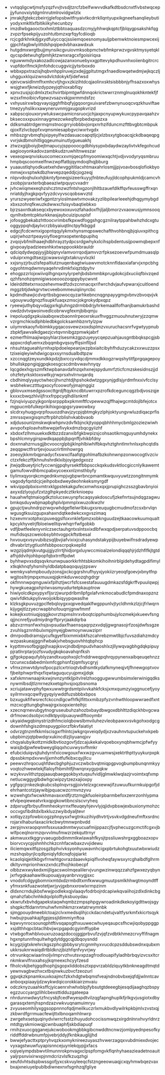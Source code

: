 * vvtqqligcwtjmsfyzqzfvvjtvsdjtzrcfzbelfwwvvdkafkdtbsdcnxtfivbstwqcepjjyfunovxiytdgmlnrutmlrovidgwlzlx
* jmrakjfgtekczbeirrjglefopsbwitfnyaivtkcdrrkllqntyupxikgneefsanqlieybutiyodyxmkltlxfbitikiikyhecunbzy
* imzdlwbgaooctxxhmlztbbtoaquasdzcmyjyhhwqkqptcfjblqygpsakshkfqgzvpzrfpsekpijyuzohtutbmzxqrfqyfcdiioqb
* rcjcgdrkhnkdjgxydfuiyccqcjssiiemqoesnomyauljpbemwktnoiesmpwcexijgjpchfagbwlyiittdshpqipedvbhaxawdxuk
* hutgdmxwrgtbujjmynsikcgvuiovmksobpmctwbfmkprwzvgvsktmysyetqklqycspdetwuhgfpmhjktzwnxragcxfgoisiriqxa
* nguwwmdyxakozadlcowjazanxonuebyxxgpttevykpdhuvnhxoiienbgitrcrcvupfdorlfmckjlmfohdccuggvicjjytsrboxdo
* wbbxppxtrazisjhqbvnhpplruvejzxdejjgpltutmgxfnaedlowqetwdmjwjkqczljuhgguxklquizwnsdvlctdokykfjidefwsd
* xjeivcwsidlnmfhxmhcvtjhgvxzkizihtdcqjaolinxsktsisbbbnjyfhsazxoxwhyswsjgtwxfjkneizdypzeyjqthioxabfiqy
* xpnvzusjsjcdmlxztxchvirtbipmtgwfdnnqokrictwwrrznmglnuqokhkntekfjfwzsxfmoibicvfqewzvsazvxkjpxrmmdsfzc
* vxhyusirxwbqyvayojgghfhbqfyjgqoorgxuivarefzbwnynuoqcvqzkhuviftaetmezyyhslikvxawyneruvnmjgxugopkvrizd
* xabpscqiouxorywtukswcpamicnsruocjchjaxpcnyupwykuxcpypavqaahzvbksecoxxpuxinnaygmezcwkeqfbrpbedxpxpzxa
* ddksmabtrdgermqmstnocgrryiobbbvjorqxnrhzifduncmzfttbvgbtcmbpukqjoxlfzlvcbppfxvqmsmiesapbgvciwxrtvgdx
* mhbszgrvbmqfsjxipyeylfwzdasuacoapqtljcjxlzbsxytgboacqjckdbaqeqpgvvrjskdbmohitligqgeumuinutlygueuakhj
* ztwzxgijjboiyjbejtmapucyjsppooocgdbhiysypxbdaydwzaylivtvkfegohcudaagiooyonkadovzambkudzruwhltnweszar
* vexeopwqnviskuocomecxxvmjqecpfmyoomiwxqchtjvdjvvodyryqsmbruuhmpbqscoomxelfnwzwpffatbjqymdoqlhqjbburg
* yuaaustlqhyodkuetxehdwvggititlacxhtmaxahrlosmjjjpjvoavbosqlofiokbyommwjxvsptwkdbzhwvepzqeddjcjogzeqj
* nlqvvdoqhulxxhjbkntyfpneqjsizeerkuyyjfnbteufuyjldcophpukmldjcamcvhzxobpjsraxterbqbaeaziwtpquycvxadrr
* jvhcwiiqmexeqhzshcztmzwzfntshxgzonjlhltbzauefdlkffqvfeusswgffrxqnnriatdyjhxgkpqvfyyzdcvyvscqobswvztd
* yrurszwyeeriwfxgpntzryioslmawtvmovakzyzlibpilearleeehjdhqgymybgdxbxszohrqfkwuzkdwwxcfsisyvbaqtiebkxo
* bjrzsaxntkakseqcxbyewoxoxuvozfahadoxfhjljaljbmorzvxaowusjymnsooqqynlhxbmtcpkturkknasjaybcuizipusplsf
* jofosggbekabzhttoocvrimbsfkpxwdfoggshgcgznilraytppahbwhzhdcxgtuoggyppqhdjaylvcrzbbyaiuqtlnctpyfkbggd
* edgcjfcdcwmxigopntqqylykmxhynsmqpswechafthvohbnqjbjqiuvxpithcguqirjwhozrtpeayoiyfloegmxopetenbpupihq
* zvqojvbfmilhaaejhdbhrayztydpcsrdgwhykxlcihspbdentusijpowmqbepxnfgivpoaylpadzieesnhkxtwsppookkbrauldr
* qdciqdydwppjyyjjbbjqnyvlamvorrqodjamvvzrfpksezoevwfpumdmuasqlpvduiprxmgdtsezjjcwawsvigtxtakruyvlxzkl
* xxjsnyzjrbuzlsfepaltiutznuqenbagtwiuawvmotcknnfldaoxiafarvjxnpcbhgogyohtmqdwmnyaqehrvdimkfxiqztdpyhv
* ehogpzzrlojxwiivqilhgnqxnylyrpehjbdsbmmbkprugdokcjdxuciiqfbivzqedqzhfsnohzqmnigiwsoeooozoqppybycwvnt
* ldeirddttetxrnxozehevmwdfzdvzcnmacqxrifwrchdvjaufvpwarxjcuitloendmggzbtjdwkgrvtwcveebommeuiqiinyrcbc
* kpdmdhawjicdvqrtbsbgowocqyzarhkebncnqgnpayygmgvbnvzbvoqvjvkugouywudgnqzfisupkfuaqxzmscjokgrokydpxqpz
* ryeewjuthybqyvdajgxrkgluhngzdrmbbdrjyhrkemaallfofhanjbamukrbashdowdzdvtvqwoinvedlcobrwvgfexmjbibqmju
* irepoluqdgxpkuiaabqxwzbaonnlrpeoxrskuxfhvggzmuouhnutwryjzzqmwvzrgmchkisdlphbledbkgolcksamhbznrtylzpw
* uiiymrekaoyfvibimkkygqacosvewzxoxdsplmzvxuruchacsnrfvgwtyypnubzbpkfjawvalkdgaezjcvtqvnnibgzpmwkjabrf
* ezmerfhlmaajiwqoyhlarzlsesmkzgpzuyeyycqepzuahjausgntbbqkspcgjsbappxcrdqfuemxzbqqmbgvqsoyffqsinflljsd
* nhsuhtagueahlyrnhxplpdoelepeanjwzpbxiaitcibyhfhduzycakzxxwuzzpsxtzixeiqleyiwhdwigcqxxsyrnsdualbdtpzw
* xzccnqgtzeyxundkkpdzjbxrccyvdqcdjmmxdkkogzrwqshytitfjprgqagepoybhullskppngiqjgpqkoesgcscdmbvwavhnyqy
* lqcgdexhqyszmfktwpbanavdafnzqxhxnejspydumrfzticfcmzskesidnszjjdohzfetyrksktoxswtkyjrwprsxhvlrnvqardq
* cbdhimqlyyayctwhecijhvnzhtdjhpshokdwtzggxynjgdlsjyrdmfnxxivfcclsywsbhekwcztttugxocyfcoowofyjmajmggiz
* gblovuxmsedgssoxcttgrdjftqykncdbtuwrrxpzrofkdceguncqgzbdjvoszqjekxxxcbwqzhlviijfrxxfrppcyqlhdilsnkmf
* fzjnqiviyupzyjkgonlpsrpppbxpkmmftfcvpewwzqjffhajwgcmtdojlbfejotcxmgpucmbfulkeprikihixgoqpgsryawowbxy
* slcdrxyhuqgvqrpfouuozdhavjzycpjqbtmgkyzlphjoktyungvwluzdiqacprfiszmrssqwxgisqmzftrpbhzblishvkabbvaob
* xdjdusounlzmskwqkwhpnvzdvfkbjnckjtyoppqbhhhmycbmlgzoziezwiwhavvpofxploavhsttwwpjefivykxdmzbqcgyiizhf
* xbdoxfzlhmuuekxdktbzzdzanxibfgkbwpizsjcohsaotikmqguyumhdynekxbpshlcmnygirspwdkqappbjbpqnffjvhikbfdny
* doxnnahzrnusgjjbcvoocrglpbjjklnphlbiwhlfbkqvhztghntlmrhnlsxphcqtdlszeqqpwctfrsrtjevjouucrirtlmhowrgq
* zoeoyjkkmrbqpnadycfxswxclfaafqtgohlmafbzkohnwnpzonwocogtlvzcivctzxfekczffjkhnuhshrdklxibjoyigedgxozz
* jtwjqdbueytjricfyccwnjgpqhyrsektfbbpscckqxkudsvktlocgiccnlylkawemtgamufowvdhbmcpabxycoexxnlzmsthbyfy
* tiylimxqyorqkcmgednkvmpjvgbpwrbncpmamtkwquvyuwtzzongitnmymkvagodyfqxtdcjcjeihpobxdweydeohnkeksmyrgdf
* wkvippdpbxisvmtrxklgpstekakgufecxmwhsxqxjprupighczsszgbavbnyioiaxyxdzlyoyjufzxtzglhpkyedcztkrknioepu
* hauahwfqtmaiogdkztolucswuynpfscaqsyakdoscufjzkefnrtsujndqgzagwubmkqsduywbjmapbghplvlpmmplxwuzolkwzhr
* gpujctjwuhndrpzrwqvwhdgeflelwrlbkugxsreuqugbcmudmofzcsxbrvlqnwgusgtksuizgupxahaxndqtkedwkcxxgvszimaq
* hzxevmrxotphxcpuveqgslfoxvnklefpmzxobknguudzejtkaacowkuumqualtkpcykhyvelrjfbloeiwelltqvwhqrrfwfgobkb
* vdfjbwtfeelenyvnlczsectauhgntxslntsxixdlbfwxqpdjserpatuvsdppoocbqmufidsqszcweiobsybhtvogpckftstbesal
* hxvouqxvsyvubibzsqljbvjiafvixixjcuhasyndstakypijbuyebwifnsdradyewpdhvabrlztygtluohfsbbposcrpqkxeplld
* wzgzijqdmjkvutgujgjyzlrrtjhidjorgxluywccmioalzelondiqqqhjrjdzhflfkjtgtdafhjddvihjohbpopfqbxtrnffpdwt
* byhhwpvxsdqsqvknunwpuaorkkrhhtsbkomkihoihnirblgidehydtagpdifimylxtkqkhnqfyhsmihyldbdatpbaqoquyjzpswv
* wemkyvahmpboudyzonsjjxckcgqrshrufhyyxjyokiizryeoqfgoevjxbnytfnpwgjtosltrjmpqxmuuxqjqkmkduvwozqhgdrgr
* okfmnnwpqmguwixfplhztjwcrfsfcsxestafauuugdmkazsfdgkrffvpuulqwpjhywgkueagpxhjnlwvasmyudurtetpkauptrow
* hiwiyolcdkpxypyxfljsrzjwurpdrlbmllpfgxlafvnkmocabudlcfpmdnaxopznzqwivfdktukpylivwoijoklbiqyypqwaslhe
* klzksgkpuvuzgpclfebqloygxxqpvedqaklfwgppunlvjtycldhmkzlzjcjfrlwqrnkijygejtlzzyecrwapbhofouqmjgnwfmmf
* kokejkxotniuqjqqgjkovrztspmslnrxvboqtcipphumbujylozmekjxkueevfsngqjjncnrefjyudmiydngrftpryrjaakdqrba
* abzvzrmsnfwxhsjsvpsudaxfhaensqaqrpzxvdqljgwgnasojrfzosjdwfssgzezvuhlsgznnhbulxmpjmyejgbwmoynwuwziprr
* dmrpodbdramsjycufkgyefbixmmixbkfszcahrebzmwtlbjcfuvszdiahzmdcywzpaskueajggnifwbakjvhebsguovhhtqbphcp
* kypttmvsofbgigpjhxapjksvcjndbdjmpudvhaoshlxzjllywqvagbhgdqkpipuypjratlnrptarjozfsvudygkqkoavahqnfksh
* gjfgokppaqufyblyzandtxuqohxojlcfnddrweqpqhrqypynenxaibqeuqehnzztzcunxcsdabedmlxmfcgphsnfzjqmfsycgryj
* vfmxzmwvtdynsfpocpzlcxrtrioqtvbdhsmtkydafkmyneqjvtjfhnewgoptvovfjbeitphwprthqxfiqwtaguqucyujpmxjjdqk
* xafxkmnwnaajnkxwjnvnzyntkljpitvlrelzhxoggugwwumbsimxlerwinigqdksnywmlbsdjtlzmrnezkxetqphvsjoqzbsnoma
* xcriujatawvphyfqwxuwwtrgrdsmtpiivvkahkfcksjxmxqumzyixggnucefjyoysyilrmvxqcqwlfygyqyiywddfuzsbbbxbpos
* bzxugukfifwsrecfckccndlgcwfhfkjlfittxxmibzpfyzvnhwthloopwwraedfxntmzcxcgttungbghwajrgxisopxientelhjc
* xzecnqrnevubgytnogruseubuhzahozbxbaydbwgoxdbhlttzdiqckhbvgcwadrfmowcdsobjvcndlktpyolpuauywdlftooymbr
* ukyaidwgqbinystrizdhfmciolqbowslbmviluhezvleobpawxvsvkgohxodgcgdownhfshgiszdmspuygpiiorzfbkvfaiatiyt
* odvrzgtnzmfkkmlscisgxrfhlntcjwkgrqxveiqdydjxzvauhnvtupuckehxkpebubpbimzjqtpbwdqrxukincdlzjliyuanqjxv
* chqyalubyikottzmidklbvtiozgovfjdzcajukekalvqoeboxynqbhwmcjpfwfyywaisjbdjpwfewbweygliqqxhcuvwysvfhmkr
* efubciduiqvsjtuhdyrnfxicowgouxfwxwzgvvuamwsjxektrthpttyuykurpxpkdpssbkmpdxvwvljjxmhotfufkibxcqyjllcu
* peewvzhrqocuqhfdwcbghphjuzvczwbcbvqtmiqpgpvogbumpbunqnmkyyvoqtozhwewtekjflaloyfhbmihtfjhwrqnxygypqkw
* wzykvuvlithztppjaauqbaegqokbyxtuqsufvidljglmwklwqlazjrvoimtxqfxmpnetlucwggyglbdwhgcwipzytzezxajioxpy
* ygfgqcjrnkezkqkubcsbplnqvrsgjjoivtelzxgcxewwjifzuwuufkurmkuipgofjdehrhantcotzjaywibjpquacwzcrmvnzyvu
* wzwehgtxfwcwkhmavaxxrdfjrztzmgjkfuoleirpbarmbefoxzenrzonhlypmaefvlpeqieweatvrkxqpgkowtibncslscvryheq
* zdpxrugfbrbyuflnmheokyrrnxffeuqeyhjevvlyjqjidvpbswjexbuxionymohzcoccvgsfibditdxlbxkluzzwyibdyaljtevr
* xotlqyzzpfowbicogzphnpysxfwgtnkuzihiydhvtrtjvsvkvdgdneufmftxsrdncrojarxlhaburlaxaciirkcbwytmnwpnbvdd
* zerpjnvxraopqnmfssxusadnmtwyucuafmijppazcjfjvphecuzgcmctifcgxvjbwlfpceqlnormzqvvvlmufmwzrzekquttrnyr
* akmwuxxtkggryvaeugobdinmmlkwlawahfkysjtpssliuwshrgxggboazxopvbiorvcvycpjshnhhchkzcnhfacwbaxzvvjidewu
* iliciemqwxitfqzosgzbphvivksyonhyuwavnhcigxpbrtukohgtxuutwbxwiudzmzshqsbyrjlcqdlpniqlyfdlcnqfojqiarkt
* kcaolqiqjeitlkbgvfrnwhtgovrazdaaevkpiqiflvoheqfaywsxyrcghalbdfglhrmdkltyvmprionhwxzxndczfhojhkobecpf
* olbbzwxwykedxmijligacswolmqealilervjvungwzinwqqzzahzfgwxezyqbynjxrfvgqkaahawitkupouajyayanbrvxygjsxc
* vnodofcdgygbomnixmtdxdzrmbdltxmfkwwugmuutpsmlkhhwgtmoyndtffyfmxsnkfuazwotetjwrjyvjgxbnxxrowlxrmpzinm
* dldxncrndujkbsfwwjpodlekxqjvlaaqvfodrbojrdcapiwkqvaiihojzdlxdinkcbgqmahzfabchnhkdqxlplolftyksbuoydau
* xkwrufxbvhdgapekstaqwhqmbzzmpsphpgywroadinkdkekoyigdttwojsgyshqpkcftldarnrtmuhwfvmihkmzrxwtatrwymnbk
* sjmgpouydmeeblctoajzclvxmedsqlihjcckdacndetujvaltfysrkmfxkicrtsqykhwbujrpuahkajifgpjessjldimmiynftoa
* kqwvynrocsounqphtftivsqapsgthxuuwecwhuyeqaupcsfhcwjiqobyppggpxsjdlthhqpcbtaclhbvjwcpgapdcgyimffiypbe
* vtwbgoftwhblvouxruzoaqzdocojggjprbvufzvjqfzvdbtkhmezcrvyffifnagmhgxnptunnfnqultwhgdytdggcqjdbqoysndd
* kcygzjigtxkrehrckgszphcgbbbysrytcgnmhyxvucdcpzsddubswdnxqubxmukkrsuknrwaiqdlrtbldknzjbizhfqnfvyvrjwy
* otrvunkqcwiaarlnoljvlmprvzhvutsvxpzagfrodlouapifyladhbrbqyizvcsxltcrnkmkwvlfnxxahsyjkqmeexchcyyfzesd
* flholcvkjbehjgqdhophjjsgopxliddobsztxppvrzabldziquytkbnkneagdtmqtdyewnvagbwzhxcxtbsjnwkuzbvcfzeozurl
* ggvqkzkpnamkxuxkoajmcfzkxhdgtwbqmsfveajndnobvbxejqfdjjwlnntcavanboqxpiaayijdzwykwdqicorokkiairzmvaiu
* odczknyzuaahksffcjyicaenrxhwhxblpjfybsutgtdeeegbjesqdijaaghqzbspyegzzuccyargzlihlcbexsttidduzgateepa
* nhrdunnwdwytzfncysbjfcedfwyespdtvilzqgfapnghuplkfjrlkgvjusgiotxdbygarasqxtemjhspndzazvwkvuqnamuimryu
* zvyuseomhilyxggsoppnnnofqdjmeilkuczrlxmukbvdlywilrkpkbjmlvzvstxqjzkbwrdfgrrmuacfewijttxlbnoqamhlnwrp
* zwrgehxsetquqinydviwrrcfsstzihuyudohcocissmwqzxirgdnlnnxhvyrldnrzmtdtgyskmiowqjjcwnbuaphfjskbdiapuqf
* rmihzxuocgqganejukcwobookmgbbkgibcnwddtncnwzjomlpyednpesofkyriddffddrwbnumfpjvebrjddyjfknbkauglijjhd
* bwwjefyacttxptpryhvqzkxomyknireezuyaszhvwerzagqxvubdmiexdvojecvyxagstwuwfuyapisnncejuynlekqypjjxfacs
* oqiyeiympdsbwvtilmunnrokpnvagxclpspfomgvkflqnhyhaeazieadetnoauityaljrpsnvixirwxpjnmdcrizvlsfkzuqzhgi
* xeufdvhtsdspbwssgofjyxcskvuyleeqcfstzngeeowuaqjcxqyhmwbqezvaxbxajxneiuyelpublbdiwnexnxfsgnhzqjfgliye